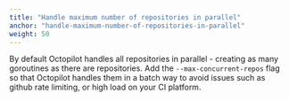 ```yaml
---
title: "Handle maximum number of repositories in parallel"
anchor: "handle-maximum-number-of-repositories-in-parallel"
weight: 50
---
```


By default Octopilot handles all repositories in parallel - creating as many goroutines as there are repositories. 
Add the `--max-concurrent-repos` flag so that Octopilot handles them in a batch way to avoid issues such as github rate limiting, or high load on your CI platform.
